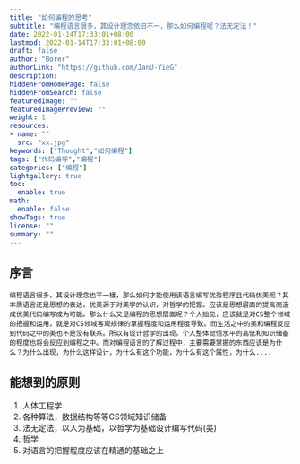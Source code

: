 ```yaml
---
title: "如何编程的思考"
subtitle: "编程语言很多，其设计理念依旧不一，那么如何编程呢？法无定法！"
date: 2022-01-14T17:33:01+08:00
lastmod: 2022-01-14T17:33:01+08:00
draft: false
author: "Borer"
authorLink: "https://github.com/JanU-YieG"
description:
hiddenFromHomePage: false
hiddenFromSearch: false
featuredImage: ""
featuredImagePreview: ""
weight: 1
resources:
- name: ""
  src: "xx.jpg"
keywords: ["Thought","如何编程"]
tags: ["代码编写","编程"]
categories: ["编程"]
lightgallery: true
toc:
  enable: true
math:
  enable: false
showTags: true
license: ""
summary: ""
---
```

## 序言
    编程语言很多，其设计理念也不一樣，那么如何才能使用该语言编写优秀程序且代码优美呢？其本质语言还是思想的表达，优美源于对美学的认识，对哲学的把握。应该是思想层面的提高而造成优美代码编写成为可能。那么什么又是编程的思想层面呢？个人拙见，应该就是对CS整个领域的把握和运用，就是对CS领域客观规律的掌握程度和运用程度导致。而生活之中的美和编程反应到代码之中的美也不是没有联系。所以有设计哲学的出现。个人整体觉悟水平的高低和知识储备的程度也将会反应到编程之中。而对编程语言的了解过程中，主要需要掌握的东西应该是为什么？为什么出现，为什么这样设计，为什么有这个功能，为什么有这个属性，为什么....
## 能想到的原则
1. 人体工程学
2. 各种算法，数据结构等等CS领域知识储备
3. 法无定法，以人为基础，以哲学为基础设计编写代码(美)
4. 哲学
5. 对语言的把握程度应该在精通的基础之上
